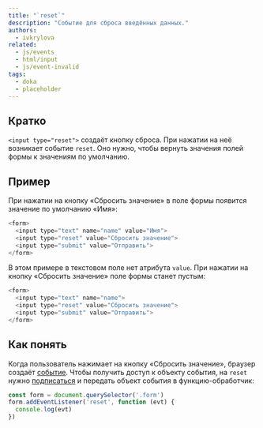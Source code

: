 ```yaml
---
title: "`reset`"
description: "Событие для сброса введённых данных."
authors:
  - ivkrylova
related:
  - js/events
  - html/input
  - js/event-invalid
tags:
  - doka
  - placeholder
---
```


## Кратко

`<input type="reset">` создаёт кнопку сброса. При нажатии на неё возникает событие `reset`. Оно нужно, чтобы вернуть значения полей формы к значениям по умолчанию.

## Пример

При нажатии на кнопку «Сбросить значение» в поле формы появится значение по умолчанию «Имя»:

```js
<form>
  <input type="text" name="name" value="Имя">
  <input type="reset" value="Сбросить значение">
  <input type="submit" value="Отправить">
</form>
```

В этом примере в текстовом поле нет атрибута `value`. При нажатии на кнопку «Сбросить значение» поле формы станет пустым:

```js
<form>
  <input type="text" name="name">
  <input type="reset" value="Сбросить значение">
  <input type="submit" value="Отправить">
</form>
```

## Как понять

Когда пользователь нажимает на кнопку «Сбросить значение», браузер создаёт [событие](https://doka.guide/js/events/). Чтобы получить доступ к объекту события, на `reset` нужно [подписаться](https://doka.guide/js/element-addeventlistener/) и передать объект события в функцию-обработчик:

```js
const form = document.querySelector('.form')
form.addEventListener('reset', function (evt) {
  console.log(evt)
})
```
